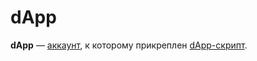 # dApp

**dApp** — [аккаунт](/ru/blockchain/account/), к которому прикреплен [dApp-скрипт](/ru/ride/script/script-types/dapp-script).
